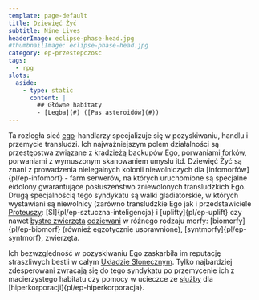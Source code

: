 ```yaml
---
template: page-default
title: Dziewięć Żyć
subtitle: Nine Lives
headerImage: eclipse-phase-head.jpg
#thumbnailImage: eclipse-phase-head.jpg
category: ep-przestepczosc
tags:
  - rpg
slots:
  aside:
    - type: static
      content: |
        ## Główne habitaty
        - [Legba](#) ([Pas asteroidów](#))
---
```

Ta rozległa sieć [ego](#)-handlarzy specjalizuje się w pozyskiwaniu, handlu i przemycie transludzi. Ich najważniejszym polem działalności są przestępstwa związane z kradzieżą backupów Ego, porwaniami [forków](#), porwaniami z wymuszonym skanowaniem umysłu itd. Dziewięć Żyć są znani z prowadzenia nielegalnych kolonii niewolniczych dla [infomorfów]{pl/ep-infomorf} - farm serwerów, na których uruchomione są specjalne eidolony gwarantujące posłuszeństwo zniewolonych transludzkich Ego. Drugą specjalnością tego syndykatu są walki gladiatorskie, w których wystawiani są niewolnicy (zarówno transludzkie Ego jak i przedstawiciele [Proteuszy](#): [SI]{pl/ep-sztuczna-inteligencja} i [uplifty]{pl/ep-uplift} czy nawet [bystre zwierzęta](#) [odziewani](#) w różnego rodzaju morfy: [biomorfy]{pl/ep-biomorf} (również egzotycznie usprawnione), [syntmorfy]{pl/ep-syntmorf}, zwierzęta.

Ich bezwzględność w pozyskiwaniu Ego zaskarbiła im reputację straszliwych bestii w całym [Układzie Słonecznym]((#)). Tylko najbardziej zdesperowani zwracają się do tego syndykatu po przemycenie ich z macierzystego habitatu czy pomocy w ucieczce ze [służby](#) dla [hiperkorporacji]{pl/ep-hiperkorporacja}.
